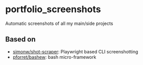 # portfolio_screenshots

Automatic screenshots of all my main/side projects

## Based on

* [simonw/shot-scraper](https://github.com/simonw/shot-scraper): Playwright based CLI screenshotting
* [pforret/bashew](https://github.com/pforret/bashew): bash micro-framework